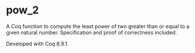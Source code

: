 # pow_2

A Coq function to compute the least power of two greater than or equal
to a given natural number. Specification and proof of correctness
included.

Developed with Coq 8.9.1.
